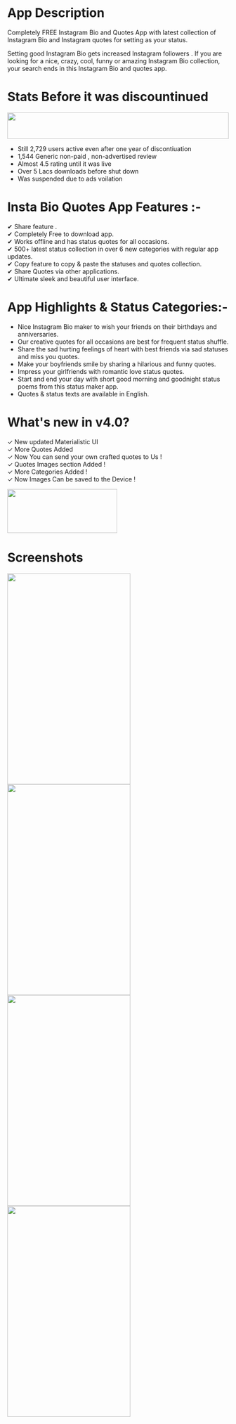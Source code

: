# App Description

Completely FREE Instagram Bio and Quotes App with latest collection of Instagram Bio and Instagram quotes for setting as your status.<br />

Setting good Instagram Bio gets increased Instagram followers . If you are looking for a nice, crazy, cool, funny or amazing Instagram Bio collection, your search ends in this Instagram Bio and quotes app.<br />

# Stats Before it was discountinued
<img src="https://github.com/singhkshitij/InstaBiosQuotes/blob/master/Capture.PNG" height="60" width="100%">

- Still 2,729 users active even after one year of discontiuation
- 1,544 Generic non-paid , non-advertised review
- Almost 4.5 rating until it was live
- Over 5 Lacs downloads before shut down
- Was suspended due to ads voilation

# Insta Bio Quotes App Features :-

✔ Share feature .<br />
✔ Completely Free to download app.<br />
✔ Works offline and has status quotes for all occasions.<br />
✔ 500+ latest status collection in over 6 new categories with regular app updates.<br />
✔ Copy feature to copy & paste the statuses and quotes collection.<br />
✔ Share Quotes via other applications.<br />
✔ Ultimate sleek and beautiful user interface.<br />

# App Highlights & Status Categories:-

- Nice Instagram Bio maker to wish your friends on their birthdays and anniversaries.
- Our creative quotes for all occasions are best for frequent status shuffle.
- Share the sad hurting feelings of heart with best friends via sad statuses and miss you quotes.
- Make your boyfriends smile by sharing a hilarious and funny quotes.
- Impress your girlfriends with romantic love status quotes.
- Start and end your day with short good morning and goodnight status poems from this status maker app.
- Quotes & status texts are available in English.

# What's new in v4.0?

✓ New updated Materialistic UI<br />
✓ More Quotes Added <br />
✓ Now You can send your own crafted quotes to Us !<br />
✓ Quotes Images section Added !<br />
✓ More Categories Added !<br />
✓ Now Images Can be saved to the Device !<br />

<a href="https://play.google.com/store/apps/details?id=com.techlad.instabio"><img src="https://play.google.com/intl/en_us/badges/images/generic/en_badge_web_generic.png" height="100" width="250"></a>

# Screenshots

<div style="width: 100%">
<img src="https://lh3.googleusercontent.com/gel26koA4g9mYAoIJlVGZoUDkKf7QjxwxOxAMQEejEogy60RLbNUvbfUws7CI_V27Q=h900" height="480" width="280" align="left">
<img src="https://lh3.googleusercontent.com/nv_wGnx1i_dPQd-k4pfe35JwynRwkF-AFlgo2fo_DIPtlU_i5gx8aDGVxbzBFWZIiz8z=h900" height="480" width="280" align="left">
<img src="https://lh3.googleusercontent.com/wTgn7gP1QwVTo-VG2h8XZyyLJzvYElN6hPXZyv5EgeRs5pReCIZOLd6H-6kjbn9El-c3=h900" height="480" width="280" align="left">
<img src="https://lh3.googleusercontent.com/HJEOlxLLLzMEWHzwZdcdQXuDcuAmZoWzkv9NUBOU6ME2asFdRTQwfCOQau0LgdVM3us=h900" height="480" width="280" align="left">
</div>
